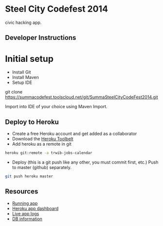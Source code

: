 Steel City Codefest 2014 
========================

civic hacking app.


## Developer Instructions

# Initial setup

* Install Git
* Install Maven
* Setup IDE

git clone https://summacodefest.toolscloud.net/git/SummaSteelCityCodeFest2014.git

Import into IDE of your choice using Maven Import.

## Deploy to Heroku

* Create a free Heroku account and get added as a collaborator
* Download the [Heroku Toolbelt](https://devcenter.heroku.com/articles/quickstart#step-2-install-the-heroku-toolbelt)
* Add heroku as a remote in git

```bash
heroku git:remote -a trwib-jobs-calendar
```

* Deploy (this is a git push like any other, you must commit first, etc.) Push to master (github) separately.

```bash
git push heroku master
```

## Resources

* [Running app](http://trwib-jobs-calendar.herokuapp.com/)
* [Heroku app dashboard](https://dashboard.heroku.com/apps/trwib-jobs-calendar/)
* [Live app logs](https://papertrailapp.com/systems/trwib-jobs-calendar/events)
* [DB information](https://www.cleardb.com/database/details?id=191E94E1CE0DD7A187E2FF60869A89FE)
